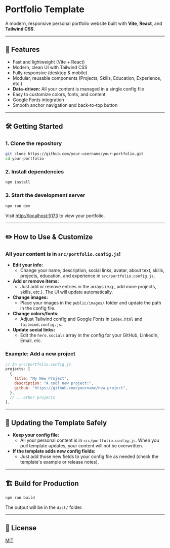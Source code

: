 # Portfolio Template

A modern, responsive personal portfolio website built with **Vite**, **React**, and **Tailwind CSS**.

---

## 🚀 Features
- Fast and lightweight (Vite + React)
- Modern, clean UI with Tailwind CSS
- Fully responsive (desktop & mobile)
- Modular, reusable components (Projects, Skills, Education, Experience, etc.)
- **Data-driven:** All your content is managed in a single config file
- Easy to customize colors, fonts, and content
- Google Fonts integration
- Smooth anchor navigation and back-to-top button

---

## 🛠️ Getting Started

### 1. **Clone the repository**
```bash
git clone https://github.com/your-username/your-portfolio.git
cd your-portfolio
```

### 2. **Install dependencies**
```bash
npm install
```

### 3. **Start the development server**
```bash
npm run dev
```
Visit [http://localhost:5173](http://localhost:5173) to view your portfolio.

---

## ✏️ How to Use & Customize

### All your content is in `src/portfolio.config.js`!

- **Edit your info:**
  - Change your name, description, social links, avatar, about text, skills, projects, education, and experience in `src/portfolio.config.js`.
- **Add or remove items:**
  - Just add or remove entries in the arrays (e.g., add more projects, skills, etc.). The UI will update automatically.
- **Change images:**
  - Place your images in the `public/images/` folder and update the path in the config file.
- **Change colors/fonts:**
  - Adjust Tailwind config and Google Fonts in `index.html` and `tailwind.config.js`.
- **Update social links:**
  - Edit the `hero.socials` array in the config for your GitHub, LinkedIn, Email, etc.

### Example: Add a new project
```js
// In src/portfolio.config.js
projects: [
  {
    title: "My New Project",
    description: "A cool new project!",
    github: "https://github.com/yourname/new-project",
  },
  // ...other projects
],
```

---

## 🔄 Updating the Template Safely

- **Keep your config file:**
  - All your personal content is in `src/portfolio.config.js`. When you pull template updates, your content will not be overwritten.
- **If the template adds new config fields:**
  - Just add those new fields to your config file as needed (check the template's example or release notes).

---

## 🏗️ Build for Production

```bash
npm run build
```
The output will be in the `dist/` folder.

---

## 📄 License

[MIT](LICENSE)
